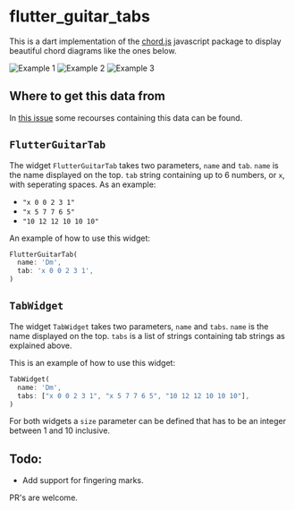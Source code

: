 # flutter_guitar_tabs

This is a dart implementation of the [chord.js](https://github.com/einaregilsson/chord.js) javascript package to display beautiful chord diagrams like the ones below.

![Example 1](https://raw.githubusercontent.com/joranmulderij/flutter_guitar_tabs/main/images/example1.png)
![Example 2](https://raw.githubusercontent.com/joranmulderij/flutter_guitar_tabs/main/images/example2.png)
![Example 3](https://raw.githubusercontent.com/joranmulderij/flutter_guitar_tabs/main/images/example3.png)

## Where to get this data from

In [this issue](https://github.com/joranmulderij/flutter_guitar_tabs/issues/4) some recourses containing this data can be found.

## `FlutterGuitarTab`

The widget `FlutterGuitarTab` takes two parameters, `name` and `tab`.
`name` is the name displayed on the top.
`tab` string containing up to 6 numbers, or `x`, with seperating spaces.
As an example:

- `"x 0 0 2 3 1"`
- `"x 5 7 7 6 5"`
- `"10 12 12 10 10 10"`

An example of how to use this widget:

```dart
FlutterGuitarTab(
  name: 'Dm',
  tab: 'x 0 0 2 3 1',
)
```

## `TabWidget`

The widget `TabWidget` takes two parameters, `name` and `tabs`.
`name` is the name displayed on the top.
`tabs` is a list of strings containing tab strings as explained above.

This is an example of how to use this widget:

```dart
TabWidget(
  name: 'Dm',
  tabs: ["x 0 0 2 3 1", "x 5 7 7 6 5", "10 12 12 10 10 10"],
)
```

For both widgets a `size` parameter can be defined that has to be an integer between 1 and 10 inclusive.

## Todo:

- Add support for fingering marks.

PR's are welcome.

